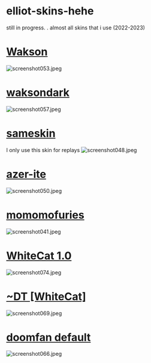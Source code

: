 # elliot-skins-hehe
 still in progress.
. almost all skins that i use (2022-2023)

# [Wakson](https://drive.google.com/file/d/1vj0cx9ExL0vT-WEE9qTXgLcpGQ4_bXEd/view?usp=drive_link)
![screenshot053.jpeg](https://tinypic.host/images/2024/01/02/screenshot053.jpeg)
# [waksondark](https://drive.google.com/file/d/1vuD1zq_OkAVopS6ZXRjvR_bHR42IxYtB/view?usp=drive_link)
![screenshot057.jpeg](https://tinypic.host/images/2024/01/02/screenshot057.jpeg)
# [sameskin](https://drive.google.com/file/d/1AbFAj0_JpNjxg2CbZBzwqbC3VHre4Mn8/view?usp=drive_link)
I only use this skin for replays
![screenshot048.jpeg](https://tinypic.host/images/2024/01/02/screenshot048.jpeg)
# [azer-ite](https://drive.google.com/file/d/1ckWXRFkWJdSXlKTL4v1jckFYsC93SA-6/view?usp=drive_link)
![screenshot050.jpeg](https://tinypic.host/images/2024/01/02/screenshot050.jpeg)
# [momomofuries](https://drive.google.com/file/d/1AbFAj0_JpNjxg2CbZBzwqbC3VHre4Mn8/view?usp=drive_link)
![screenshot041.jpeg](https://tinypic.host/images/2024/01/02/screenshot041.jpeg)
# [WhiteCat 1.0](https://drive.google.com/file/d/10-2ePSZfMKOG9uSrhfD4RVmAdspY2r8Q/view?usp=drive_link)
![screenshot074.jpeg](https://tinypic.host/images/2024/01/02/screenshot074.jpeg)
# [~DT [WhiteCat]](https://drive.google.com/file/d/1yZ6g1NfrofeSNIito52LnJV1MKPR7KIe/view?usp=sharing)
![screenshot069.jpeg](https://tinypic.host/images/2024/01/02/screenshot069.jpeg)
# [doomfan default](https://drive.google.com/file/d/10rYiSxEBzAy4FoBalyWgKFojwZFeuESK/view?usp=drive_link)
![screenshot066.jpeg](https://tinypic.host/images/2024/01/02/screenshot066.jpeg)
